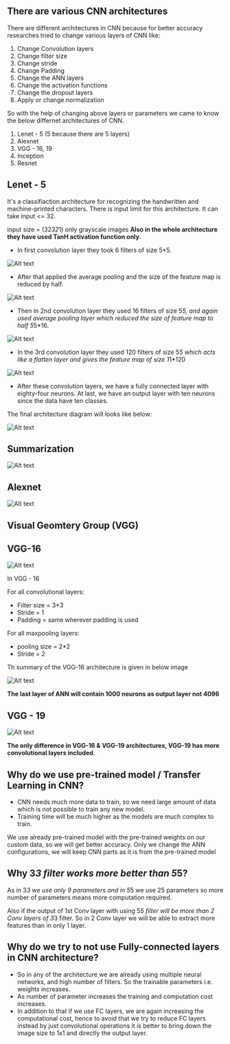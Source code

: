 ## There are various CNN architectures 

There are different architectures in CNN because for better accuracy researches tried to change various layers of CNN like:
1) Change Convolution layers
2) Change filter size
3) Change stride
4) Change Padding
5) Change the ANN layers
6) Change the activation functions
7) Change the dropout layers
8) Apply or change normalization

So with the help of changing above layers or parameters we came to know the below differnet architectures of CNN.

1) Lenet - 5 (5 because there are 5 layers)
2) Alexnet
3) VGG - 16, 19
4) Inception
5) Resnet


## Lenet - 5

It's a classifiaction architecture for recognizing the handwritten and machine-printed characters. There is input limit for this architecture. It can take input <= 32. 

input size = (32*32*1) only grayscale images
**Also in the whole architecture they have used TanH activation function only.**

- In first convolution layer they took 6 filters of size 5*5.

![Alt text](image-8.png)

- After that applied the average pooling and the size of the feature map is reduced by half.

![Alt text](image-9.png)

- Then in 2nd convolution layer they used 16 filters of size 5*5, and again used average pooling layer which reduced the size of feature map to half 5*5*16.

![Alt text](image-10.png)

- In the 3rd convolution layer they used 120 filters of size 5*5 which acts like a flatten layer and gives the feature map of size 1*1*120

![Alt text](image-11.png)

- After these convolution layers, we have a fully connected layer with eighty-four neurons. At last, we have an output layer with ten neurons since the data have ten classes.

The final architecture diagram will looks like below:

![Alt text](image-12.png)


## Summarization

![Alt text](image-13.png)


## Alexnet

![Alt text](image-14.png)

## Visual Geomtery Group (VGG)

## VGG-16

![Alt text](image-15.png)

In VGG - 16

For all convolutional layers:
- Filter size = 3*3
- Stride = 1
- Padding = same wherever padding is used

For all maxpooling layers:
- pooling size = 2*2
- Stride = 2

Th summary of the VGG-16 architecture is given in below image

![Alt text](image-16.png)

**The last layer of ANN will contain 1000 neurons as output layer not 4096**

## VGG - 19

![Alt text](image-17.png)

**The only difference in VGG-16 & VGG-19 architectures, VGG-19 has more convolutional layers included**.


## Why do we use pre-trained model / Transfer Learning in CNN?

- CNN needs much more data to train, so we need large amount of data which is not possible to train any new model.
- Training time will be much higher as the models are much complex to train.

We use already pre-trained model with the pre-trained weights on our custom data, so we will get better accuracy.
Only we change the ANN configurations, we will keep CNN parts as it is from the pre-trained model


## Why 3*3 filter works more better than 5*5?

As in 3*3 we use only 9 parameters and in 5*5 we use 25 parameters so more number of parameters means more computation required.

Also if the output of 1st Conv layer with using 5*5 filter will be more than 2 Conv layers of 3*3 filter. So in 2 Conv layer we will be able to extract more features than in only 1 layer.


## Why do we try to not use Fully-connected layers in CNN architecture?
- So in any of the architecture we are already using multiple neural networks, and high number of filters. So the trainable parameters i.e. weights increases.
- As number of parameter increases the training and computation cost increases.
- In addition to that if we use FC layers, we are again increasing the computational cost, hence to avoid that we try to reduce FC layers instead by just convolutional operations it is better to bring down the image size to 1x1 and directly the output layer.


